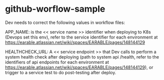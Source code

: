 # github-worflow-sample

Dev needs to correct the following values in workflow files:

APP_NAME: is the << service name >> identifier when deploying to K8s (Devops set this env), refer to the service identifier for each environment at https://earable.atlassian.net/wiki/spaces/EARABLE/pages/148144129

HEALTHCHECK_URL: A << service endpoint >> that Dev calls to perform a system health check after deploying (path to system api /health, refer to the identifiers of api endpoints for each environment at https://earable.atlassian.net/wiki/spaces/EARABLE/pages/148144129), or trigger to a service test to do post-testing after deploy.
